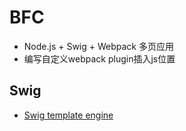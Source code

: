 # BFC
- Node.js + Swig + Webpack 多页应用
- 编写自定义webpack plugin插入js位置

## Swig
- [Swig template engine](https://node-swig.github.io/swig-templates/)
